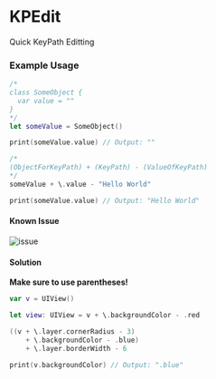 # KPEdit

Quick KeyPath Editting

### Example Usage
```swift
/*
class SomeObject {
  var value = ""
}
*/
let someValue = SomeObject()

print(someValue.value) // Output: ""

/*
(ObjectForKeyPath) + (KeyPath) - (ValueOfKeyPath)
*/
someValue + \.value - "Hello World"

print(someValue.value) // Output: "Hello World"
```

#### Known Issue
![issue](https://user-images.githubusercontent.com/8268288/90844321-42141c80-e329-11ea-824b-a3f7ba222038.png)

#### Solution

**Make sure to use parentheses!**

```swift
var v = UIView()

let view: UIView = v + \.backgroundColor - .red 

((v + \.layer.cornerRadius - 3)
    + \.backgroundColor - .blue)
    + \.layer.borderWidth - 6

print(v.backgroundColor) // Output: ".blue"
```
